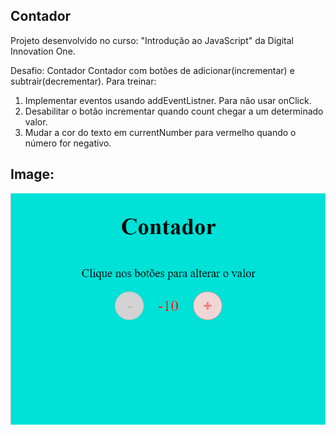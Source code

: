 ## Contador

Projeto desenvolvido no curso: "Introdução ao JavaScript" da Digital Innovation One. 

Desafio: Contador
Contador com botões de adicionar(incrementar) e subtrair(decrementar). 
Para treinar:

1) Implementar eventos usando addEventListner. Para não usar onClick.
2) Desabilitar o botão incrementar quando count chegar a um determinado valor.
3) Mudar a cor do texto em currentNumber para vermelho quando o número for negativo.



## Image: 



<img src=".\assets\img\contador.png"  />
